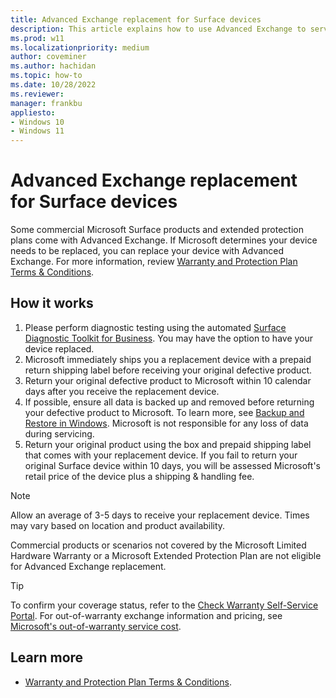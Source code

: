 ```yaml
---
title: Advanced Exchange replacement for Surface devices
description: This article explains how to use Advanced Exchange to service or repair eligible Surface devices.
ms.prod: w11
ms.localizationpriority: medium
author: coveminer
ms.author: hachidan
ms.topic: how-to
ms.date: 10/28/2022
ms.reviewer: 
manager: frankbu
appliesto:
- Windows 10
- Windows 11
---
```


# Advanced Exchange replacement for Surface devices

Some commercial Microsoft Surface products and extended protection plans come with Advanced Exchange. If Microsoft determines your device needs to be replaced, you can replace your device with Advanced Exchange. For more information, review [Warranty and Protection Plan Terms & Conditions](https://support.microsoft.com/windows/warranty-and-protection-plan-terms-conditions-eedf7a23-84a7-1a47-480b-0e10503eedf5).

## How it works

1. Please perform diagnostic testing using the automated [Surface Diagnostic Toolkit for Business](surface-diagnostic-toolkit-business.md). You may have the option to have your device replaced. 
1. Microsoft immediately ships you a replacement device with a prepaid return shipping label before receiving your original defective product.
1. Return your original defective product to Microsoft within 10 calendar days after you receive the replacement device.
1. If possible, ensure all data is backed up and removed before returning your defective product to Microsoft. To learn more, see [Backup and Restore in Windows](https://support.microsoft.com/topic/352091d2-bb9d-3ea3-ed18-52ef2b88cbef). Microsoft is not responsible for any loss of data during servicing.    
1. Return your original product using the box and prepaid shipping label that comes with your replacement device. If you fail to return your original Surface device within 10 days, you will be assessed Microsoft's retail price of the device plus a shipping & handling fee.  

> [!NOTE]
> Allow an average of 3-5 days to receive your replacement device. Times may vary based on location and product availability.

Commercial products or scenarios not covered by the Microsoft Limited Hardware Warranty or a Microsoft Extended Protection Plan are not eligible for Advanced Exchange replacement. 

> [!TIP]
> To confirm your coverage status, refer to the [Check Warranty Self-Service Portal](https://mybusinessservice.surface.com/CheckWarranty/CheckWarranty). For out-of-warranty exchange information and pricing, see [Microsoft's out-of-warranty service cost](https://support.microsoft.com/topic/how-much-does-out-of-warranty-service-cost-for-your-surface-device-or-accessory-4c77ac8a-e8c3-d0e4-7e8a-a29f768d43ff).
 

## Learn more

- [Warranty and Protection Plan Terms & Conditions](https://support.microsoft.com/windows/warranty-and-protection-plan-terms-conditions-eedf7a23-84a7-1a47-480b-0e10503eedf5).